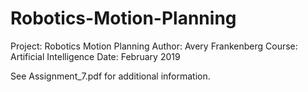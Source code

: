 # Robotics-Motion-Planning

Project: Robotics Motion Planning Author: Avery Frankenberg Course: Artificial Intelligence Date: February 2019

See Assignment_7.pdf for additional information.
